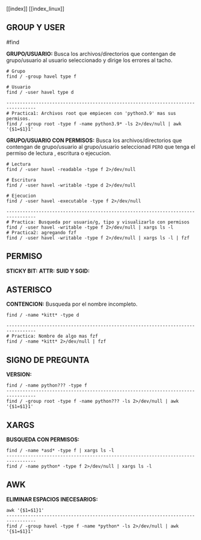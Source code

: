 [[index]]
[[index_linux]]

## GROUP Y USER

#find 

**GRUPO/USUARIO:**
	Busca los archivos/directorios que contengan de grupo/usuario al usuario seleccionado y dirige los errores al tacho.
```
# Grupo
find / -group havel type f 

# Usuario
find / -user havel type d 

---------------------------------------------------------------------------------
# Practica1: Archivos root que empiecen con 'python3.9' mas sus permisos.
find / -group root -type f -name python3.9* -ls 2>/dev/null | awk '{$1=$1}1'
```

**GRUPO/USUARIO CON PERMISOS:**
	Busca los archivos/directorios que contengan de grupo/usuario al grupo/usuario seleccionad `PERO` que tenga el permiso de lectura , escritura o ejecucion.
```
# Lectura
find / -user havel -readable -type f 2>/dev/null

# Escritura
find / -user havel -writable -type d 2>/dev/null 

# Ejecucion
find / -user havel -executable -type f 2>/dev/null

---------------------------------------------------------------------------------
# Practica: Busqueda por usuario/g, tipo y visualizarlo con permisos
find / -user havel -writable -type f 2>/dev/null | xargs ls -l
# Practica2: agregando fzf
find / -user havel -writable -type f 2>/dev/null | xargs ls -l | fzf
```

## PERMISO

**STICKY BIT:**
**ATTR:**
**SUID Y SGID:**

## ASTERISCO

**CONTENCION:**
	Busqueda por el nombre incompleto.
```
find / -name *kitt* -type d

---------------------------------------------------------------------------------
# Practica: Nombre de algo mas fzf
find / -name *kitt* 2>/dev/null | fzf
```

## SIGNO DE PREGUNTA

**VERSION:**
```
find / -name python??? -type f 
---------------------------------------------------------------------------------
find / -group root -type f -name python??? -ls 2>/dev/null | awk '{$1=$1}1'
```

## XARGS

**BUSQUEDA CON PERMISOS:**
```
find / -name *asd* -type f | xargs ls -l
---------------------------------------------------------------------------------
find / -name python* -type f 2>/dev/null | xargs ls -l
```


## AWK

**ELIMINAR ESPACIOS INECESARIOS:**
```
awk '{$1=$1}1'
---------------------------------------------------------------------------------
find / -group havel -type f -name *python* -ls 2>/dev/null | awk '{$1=$1}1'
```














